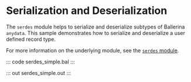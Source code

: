 # Serialization and Deserialization

The `serdes` module helps to serialize and deserialize subtypes of Ballerina `anydata`. This sample demonstrates how to serialize and deserialize a user defined record type.

For more information on the underlying module, see the [`serdes` module](https://docs.central.ballerina.io/ballerina/serdes/latest).

::: code serdes_simple.bal :::

::: out serdes_simple.out :::
